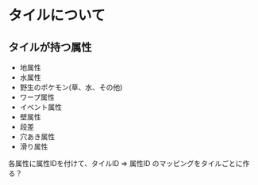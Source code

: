 # タイルについて

## タイルが持つ属性
- 地属性
- 水属性
- 野生のポケモン(草、水、その他)
- ワープ属性
- イベント属性
- 壁属性
- 段差
- 穴あき属性
- 滑り属性

各属性に属性IDを付けて、タイルID => 属性ID のマッピングをタイルごとに作る？

